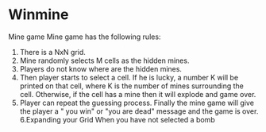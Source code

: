 # Winmine
Mine game
Mine game has the following rules:
1. There is a NxN grid.
2. Mine randomly selects M cells as the hidden mines.
3. Players do not know where are the hidden mines.
4. Then player starts to select a cell. If he is lucky, a number K will be printed on
that cell, where K is the number of mines surrounding the cell. Otherwise, if the
cell has a mine then it will explode and game over.
5. Player can repeat the guessing process. Finally the mine game will give the
player a " you win" or "you are dead" message and the game is over.
6.Expanding your Grid When you have not selected a bomb
